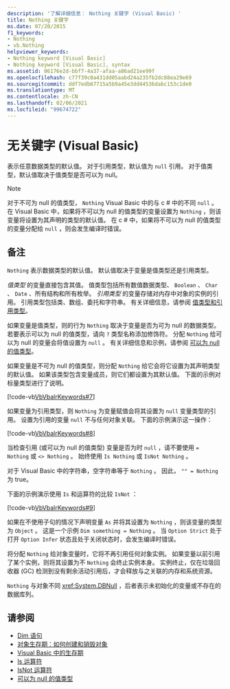 ```yaml
---
description: '了解详细信息： Nothing 关键字 (Visual Basic) '
title: Nothing 关键字
ms.date: 07/20/2015
f1_keywords:
- Nothing
- vb.Nothing
helpviewer_keywords:
- Nothing keyword [Visual Basic]
- Nothing keyword [Visual Basic], syntax
ms.assetid: 06176e2d-bbf7-4a37-afaa-a86ad21ee99f
ms.openlocfilehash: c77f39c0a431dd05aabd24a235fb2dc88ea29e69
ms.sourcegitcommit: ddf7edb67715a5b9a45e3dd44536dabc153c1de0
ms.translationtype: MT
ms.contentlocale: zh-CN
ms.lasthandoff: 02/06/2021
ms.locfileid: "99674722"
---
```

# <a name="nothing-keyword-visual-basic"></a>无关键字 (Visual Basic) 

表示任意数据类型的默认值。 对于引用类型，默认值为 `null` 引用。 对于值类型，默认值取决于值类型是否可以为 null。

> [!NOTE]
> 对于不可为 null 的值类型， `Nothing` Visual Basic 中的与 c # 中的不同 `null` 。 在 Visual Basic 中，如果将不可以为 null 的值类型的变量设置为 `Nothing` ，则该变量将设置为其声明的类型的默认值。 在 c # 中，如果将不可以为 null 的值类型的变量分配给 `null` ，则会发生编译时错误。

## <a name="remarks"></a>备注

`Nothing` 表示数据类型的默认值。 默认值取决于变量是值类型还是引用类型。

*值类型* 的变量直接包含其值。 值类型包括所有数值数据类型、 `Boolean` 、 `Char` 、 `Date` 、所有结构和所有枚举。 *引用类型* 的变量存储对内存中对象的实例的引用。 引用类型包括类、数组、委托和字符串。 有关详细信息，请参阅 [值类型和引用类型](../programming-guide/language-features/data-types/value-types-and-reference-types.md)。

如果变量是值类型，则的行为 `Nothing` 取决于变量是否为可为 null 的数据类型。 若要表示可以为 null 的值类型，请向 `?` 类型名称添加修饰符。 分配 `Nothing` 给可以为 null 的变量会将值设置为 `null` 。 有关详细信息和示例，请参阅 [可以为 null 的值类型](../programming-guide/language-features/data-types/nullable-value-types.md)。

如果变量是不可为 null 的值类型，则分配 `Nothing` 给它会将它设置为其声明类型的默认值。 如果该类型包含变量成员，则它们都设置为其默认值。 下面的示例对标量类型进行了说明。

[!code-vb[VbVbalrKeywords#7](~/samples/snippets/visualbasic/VS_Snippets_VBCSharp/VbVbalrKeywords/VB/Class2.vb#7)]

如果变量为引用类型，则 `Nothing` 为变量赋值会将其设置为 `null` 变量类型的引用。 设置为引用的变量 `null` 不与任何对象关联。 下面的示例演示这一操作：

[!code-vb[VbVbalrKeywords#8](~/samples/snippets/visualbasic/VS_Snippets_VBCSharp/VbVbalrKeywords/VB/class3.vb#8)]

当检查引用 (或可以为 null 的值类型) 变量是否为时 `null` ，请不要使用 `= Nothing` 或 `<> Nothing` 。 始终使用 `Is Nothing` 或 `IsNot Nothing` 。

对于 Visual Basic 中的字符串，空字符串等于 `Nothing` 。 因此， `"" = Nothing` 为 true。

下面的示例演示使用 `Is` 和运算符的比较 `IsNot` ：

[!code-vb[VbVbalrKeywords#9](~/samples/snippets/visualbasic/VS_Snippets_VBCSharp/VbVbalrKeywords/VB/Class4.vb#9)]

如果在不使用子句的情况下声明变量 `As` 并将其设置为 `Nothing` ，则该变量的类型为 `Object` 。 这是一个示例 `Dim something = Nothing` 。 当 `Option Strict` 处于打开 `Option Infer` 状态且处于关闭状态时，会发生编译时错误。

将分配 `Nothing` 给对象变量时，它将不再引用任何对象实例。 如果变量以前引用了某个实例，则将其设置为不 `Nothing` 会终止实例本身。 实例终止，仅在垃圾回收器 (GC) 检测到没有剩余活动引用后，才会释放与之关联的内存和系统资源。

`Nothing` 与对象不同 <xref:System.DBNull> ，后者表示未初始化的变量或不存在的数据库列。

## <a name="see-also"></a>请参阅

- [Dim 语句](./statements/dim-statement.md)
- [对象生存期：如何创建和销毁对象](../programming-guide/language-features/objects-and-classes/object-lifetime-how-objects-are-created-and-destroyed.md)
- [Visual Basic 中的生存期](../programming-guide/language-features/declared-elements/lifetime.md)
- [Is 运算符](./operators/is-operator.md)
- [IsNot 运算符](./operators/isnot-operator.md)
- [可以为 null 的值类型](../programming-guide/language-features/data-types/nullable-value-types.md)
